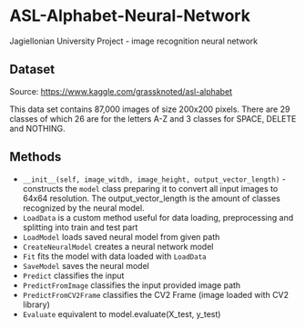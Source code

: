# ASL-Alphabet-Neural-Network
Jagiellonian University Project - image recognition neural network

## Dataset
Source: https://www.kaggle.com/grassknoted/asl-alphabet

This data set contains 87,000 images of size 200x200 pixels. There are 29 classes of which 26 are for the letters A-Z and 3 classes for SPACE, DELETE and NOTHING.

## Methods
* `__init__(self, image_witdh, image_height, output_vector_length)` - constructs the `model` class preparing it to convert all input images to 64x64 resolution. The output_vector_length is the amount of classes recognized by the neural model.
* `LoadData` is a custom method useful for data loading, preprocessing and splitting into train and test part
* `LoadModel` loads saved neural model from given path
* `CreateNeuralModel` creates a neural network model
* `Fit` fits the model with data loaded with `LoadData`
* `SaveModel` saves the neural model
* `Predict` classifies the input
* `PredictFromImage` classifies the input provided image path
* `PredictFromCV2Frame` classifies the CV2 Frame (image loaded with CV2 library)
* `Evaluate` equivalent to model.evaluate(X_test, y_test)

